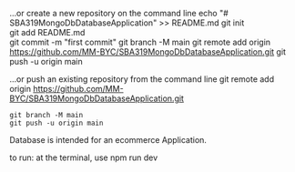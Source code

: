 …or create a new repository on the command line
echo "# SBA319MongoDbDatabaseApplication" >> README.md
    git init    
    git add README.md    
    git commit -m "first commit"
    git branch -M main
    git remote add origin https://github.com/MM-BYC/SBA319MongoDbDatabaseApplication.git
    git push -u origin main
    
…or push an existing repository from the command line
    git remote add origin https://github.com/MM-BYC/SBA319MongoDbDatabaseApplication.git
    
    git branch -M main
    git push -u origin main
    
Database is intended for an ecommerce Application.

to run: at the terminal, use npm run dev
